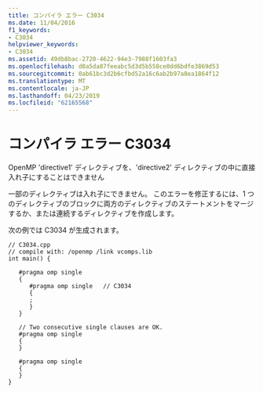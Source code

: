 ```yaml
---
title: コンパイラ エラー C3034
ms.date: 11/04/2016
f1_keywords:
- C3034
helpviewer_keywords:
- C3034
ms.assetid: 49db8bac-2720-4622-94e3-7988f1603fa3
ms.openlocfilehash: d0a5da87feeabc5d3d5b558ce0dd6bdfe3869d53
ms.sourcegitcommit: 0ab61bc3d2b6cfbd52a16c6ab2b97a8ea1864f12
ms.translationtype: MT
ms.contentlocale: ja-JP
ms.lasthandoff: 04/23/2019
ms.locfileid: "62165568"
---
```

# <a name="compiler-error-c3034"></a>コンパイラ エラー C3034

OpenMP 'directive1' ディレクティブを、'directive2' ディレクティブの中に直接入れ子にすることはできません

一部のディレクティブは入れ子にできません。 このエラーを修正するには、1 つのディレクティブのブロックに両方のディレクティブのステートメントをマージするか、または連続するディレクティブを作成します。

次の例では C3034 が生成されます。

```
// C3034.cpp
// compile with: /openmp /link vcomps.lib
int main() {

   #pragma omp single
   {
      #pragma omp single   // C3034
      {
      ;
      }
   }

   // Two consecutive single clauses are OK.
   #pragma omp single
   {
   }

   #pragma omp single
   {
   }
}
```
